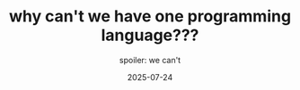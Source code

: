 ---
title: "why can't we have one programming language???"
subtitle: "spoiler: we can't"
date: "2025-07-24"
category: "tech"
description: "How org-mode fights for attention spans in the GenZ/Alpha era."
mediumUrl: ""
published: false
---